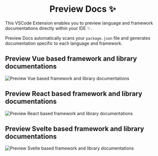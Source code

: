 <p align="center">
 <h1 align="center">
  Preview Docs  ✨
 </h1>
</p>

This VSCode Extension enables you to preview language and framework documentations directly within your IDE ✨.

Preview Docs automatically scans your `package.json` file and generates documentation specific to each language and framework.

## Preview Vue based framework and library documentations

![Preview Vue based framework and library documentations](https://raw.githubusercontent.com/selemondev/vscode-preview-docs/master/src/assets/images/vue.png)

## Preview React based framework and library documentations

![Preview React based framework and library documentations](https://raw.githubusercontent.com/selemondev/vscode-preview-docs/master/src/assets/images/react.png)

## Preview Svelte based framework and library documentations

![Preview Svelte based framework and library documentations](https://raw.githubusercontent.com/selemondev/vscode-preview-docs/master/src/assets/images/svelte.png)

